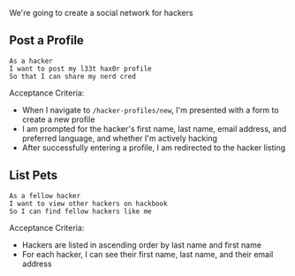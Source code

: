 We're going to create a social network for hackers

## Post a Profile

```no-highlight
As a hacker
I want to post my l33t hax0r profile
So that I can share my nerd cred
```

Acceptance Criteria:

- When I navigate to `/hacker-profiles/new`, I'm presented with a form to create a new profile
- I am prompted for the hacker's first name, last name, email address, and preferred language, and whether I'm actively hacking
- After successfully entering a profile, I am redirected to the hacker listing

## List Pets

```no-highlight
As a fellow hacker
I want to view other hackers on hackbook
So I can find fellow hackers like me
```

Acceptance Criteria:

- Hackers are listed in ascending order by last name and first name
- For each hacker, I can see their first name, last name, and their email address